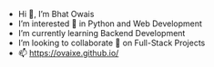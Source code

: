 - Hi 👋, I’m Bhat Owais
- I’m interested 👀 in Python and Web Development
- I’m currently learning Backend Development
- I’m looking to collaborate 💞️ on Full-Stack Projects
- 📫 https://ovaixe.github.io/

<!---
ovaixe/ovaixe is a ✨ special ✨ repository because its `README.md` (this file) appears on your GitHub profile.
You can click the Preview link to take a look at your changes.
--->
